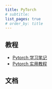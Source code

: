 ```yaml
---
title: PyTorch
# subtitle: 
list_pages: true
# order_by: title
---
```


## 教程

* [Pytorch 学习笔记](https://pytorch.zhangxiann.com/)
* [Pytorch 实用教程](https://tingsongyu.github.io/PyTorch-Tutorial-2nd/)

## 文档
